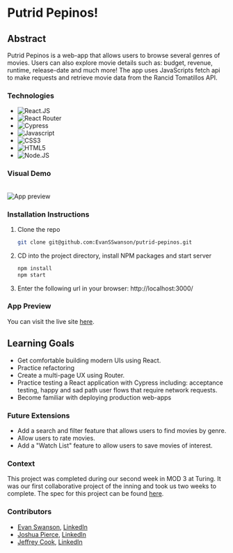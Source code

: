 # Putrid Pepinos!

## Abstract

Putrid Pepinos is a web-app that allows users to browse several genres of movies. Users can also explore movie details such as: budget, revenue, runtime, release-date and much more! The app uses JavaScripts fetch api to make requests and retrieve movie data from the Rancid Tomatillos API. 

### Technologies

- ![React.JS](https://img.shields.io/badge/-ReactJS-61DAFB?logo=react&logoColor=white&style=plastic)
- ![React Router](https://img.shields.io/badge/-React%20Router-CA4245?logo=react-router&logoColor=white&style=plastic)
- ![Cypress](https://img.shields.io/badge/-Cypress-17202C?logo=cypress&logoColor=white&style=plastic)
- ![Javascript](https://img.shields.io/badge/-Javascript-F7DF1E?logo=javascript&logoColor=white&style=plastic)
- ![CSS3](https://img.shields.io/badge/-CSS3-1572B6?logo=css3&logoColor=white&style=plastic)
- ![HTML5](https://img.shields.io/badge/-HTML5-E34F26?logo=html5&logoColor=white&style=plastic)
- ![Node.JS](https://img.shields.io/badge/-NodeJS-339933?logo=node.js&logoColor=white&style=plastic)

### Visual Demo
</br>
<img src="./putrid-pepinos.gif" alt="App preview">

### Installation Instructions
1. Clone the repo
   ```sh
   git clone git@github.com:EvanSSwanson/putrid-pepinos.git
   ```
2. CD into the project directory, install NPM packages and start server
   ```sh
   npm install
   npm start
   ``` 
3. Enter the following url in your browser: http://localhost:3000/

### App Preview 
You can visit the live site [here](https://putridpepinos.netlify.app/).

## Learning Goals
- Get comfortable building modern UIs using React.
- Practice refactoring
- Create a multi-page UX using Router.
- Practice testing a React application with Cypress including: acceptance testing, happy and sad path user flows that require network requests.
- Become familiar with deploying production web-apps


### Future Extensions
- Add a search and filter feature that allows users to find movies by genre.
- Allow users to rate movies.
- Add a "Watch List" feature to allow users to save movies of interest.

### Context
This project was completed during our second week in MOD 3 at Turing. It was our first collaborative project of the inning and took us two weeks to complete. The spec for this project can be found [here](https://frontend.turing.edu/projects/module-3/rancid-tomatillos-v3.html).

### Contributors

- [Evan Swanson](https://github.com/EvanSSwanson), [LinkedIn](https://www.linkedin.com/in/evan-swanson-5baa80158/)
- [Joshua Pierce](https://github.com/JPierce28), [LinkedIn](https://www.linkedin.com/in/joshua-pierce-534137250/)
- [Jeffrey Cook](https://github.com/JCookDev), [LinkedIn](https://www.linkedin.com/in/j-cook-jr/)
